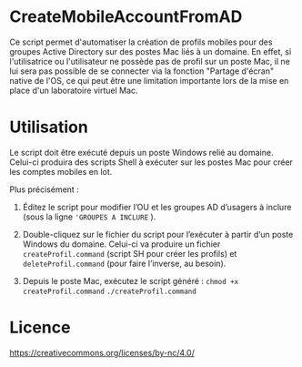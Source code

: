 # CreateMobileAccountFromAD

Ce script permet d'automatiser la création de profils mobiles pour des groupes Active Directory sur des postes Mac liés à un domaine.
En effet, si l'utilisatrice ou l'utilisateur ne possède pas de profil sur un poste Mac, il ne lui sera pas possible de se connecter via la fonction "Partage d'écran" native de l'OS, ce qui peut être une limitation importante lors de la mise en place d'un laboratoire virtuel Mac.

# Utilisation

Le script doit être exécuté depuis un poste Windows relié au domaine. Celui-ci produira des scripts Shell à exécuter sur les postes Mac pour créer  les comptes mobiles en lot.

Plus précisément :

1. Éditez le script pour modifier l’OU et les groupes AD d’usagers à inclure (sous la ligne `'GROUPES A INCLURE` ).

2. Double-cliquez sur le fichier du script pour l’exécuter à partir d’un poste Windows du domaine.
   Celui-ci va produire un fichier `createProfil.command` (script SH pour créer les profils) et `deleteProfil.command` (pour faire l’inverse, au besoin).

3. Depuis le poste Mac, exécutez le script généré :
   `chmod +x createProfil.command`
   `./createProfil.command`

# Licence

https://creativecommons.org/licenses/by-nc/4.0/